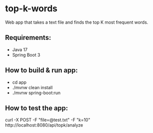 # top-k-words

Web app that takes a text file and finds the top K most frequent words.

## Requirements:

- Java 17
- Spring Boot 3

## How to build & run app:

- cd app
- ./mvnw clean install
- ./mvnw spring-boot:run

## How to test the app:

curl -X POST -F "file=@test.txt" -F "k=10" http://localhost:8080/api/topk/analyze